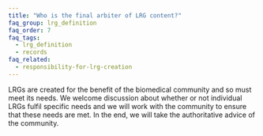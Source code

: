 ```yaml
---
title: "Who is the final arbiter of LRG content?"
faq_group: lrg_definition
faq_order: 7
faq_tags:
  - lrg_definition
  - records
faq_related:
  - responsibility-for-lrg-creation
---
```


LRGs are created for the benefit of the biomedical community and so must meet its needs. We welcome discussion about whether or not individual LRGs fulfil specific needs and we will work with the community to ensure that these needs are met. In the end, we will take the authoritative advice of the community.
